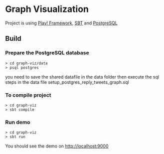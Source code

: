 # Graph Visualization


Project is using [Play! Framework](https://www.playframework.com/), [SBT](https://www.scala-sbt.org/) and [PostgreSQL ](https://www.postgresql.org/download/)

## Build

### Prepare the PostgreSQL database
```
> cd graph-viz/data
> psql postgres
```
you need to save the shared datafile in the data folder
then execute the sql steps in the data file setup_postgres_reply_tweets_graph.sql

### To compile project
```
> cd graph-viz
> sbt compile
```

### Run demo

```
> cd graph-viz
> sbt run
```
You should see the demo on [http://localhost:9000](http://localhost:9000)